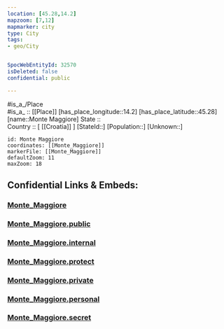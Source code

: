 ```yaml
---
location: [45.28,14.2] 
mapzoom: [7,12] 
mapmarker: city 
type: City
tags:
- geo/City


SpocWebEntityId: 32570
isDeleted: false
confidential: public

---
```

#is_a_/Place  
#is_a_ :: [[Place]] 
[has_place_longitude::14.2] 
[has_place_latitude::45.28] 
[name::Monte Maggiore] 
State ::  
Country :: [ [[Croatia]] ] 
[StateId::] 
[Population::] 
[Unknown::] 


```leaflet
id: Monte Maggiore
coordinates: [[Monte_Maggiore]] 
markerFile: [[Monte_Maggiore]] 
defaultZoom: 11 
maxZoom: 18
```


## Confidential Links & Embeds: 

### [Monte_Maggiore](/_Standards/Earth/Continent/Europe/Europe~Central/Croatia/Counties/Primorsko-Goranska/City/Monte_Maggiore.md) 

### [Monte_Maggiore.public](/_public/Earth/Continent/Europe/Europe~Central/Croatia/Counties/Primorsko-Goranska/City/Monte_Maggiore.public.md) 

### [Monte_Maggiore.internal](/_internal/Earth/Continent/Europe/Europe~Central/Croatia/Counties/Primorsko-Goranska/City/Monte_Maggiore.internal.md) 

### [Monte_Maggiore.protect](/_protect/Earth/Continent/Europe/Europe~Central/Croatia/Counties/Primorsko-Goranska/City/Monte_Maggiore.protect.md) 

### [Monte_Maggiore.private](/_private/Earth/Continent/Europe/Europe~Central/Croatia/Counties/Primorsko-Goranska/City/Monte_Maggiore.private.md) 

### [Monte_Maggiore.personal](/_personal/Earth/Continent/Europe/Europe~Central/Croatia/Counties/Primorsko-Goranska/City/Monte_Maggiore.personal.md) 

### [Monte_Maggiore.secret](/_secret/Earth/Continent/Europe/Europe~Central/Croatia/Counties/Primorsko-Goranska/City/Monte_Maggiore.secret.md)

